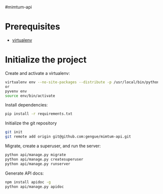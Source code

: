 
#mimtum-api


# Prerequisites 
- [virtualenv](https://virtualenv.pypa.io/en/latest/)

# Initialize the project
Create and activate a virtualenv:

```bash
virtualenv env --no-site-packages --distribute -p /usr/local/bin/python3
or
pyvenv env
source env/bin/activate
```
Install dependencies:

```bash
pip install -r requirements.txt
```

Initialize the git repository

```bash
git init
git remote add origin git@github.com:gengue/mimtum-api.git
```

Migrate, create a superuser, and run the server:

```bash
python api/manage.py migrate
python api/manage.py createsuperuser
python api/manage.py runserver
```

Generate API docs:

```bash
npm install apidoc -g
python api/manage.py apidoc 
```
